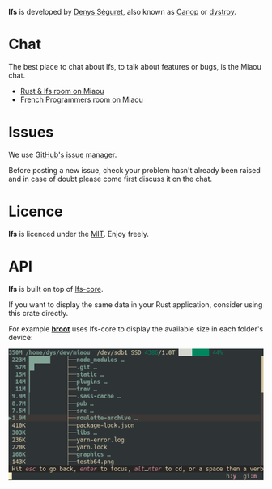 
**lfs** is developed by [Denys Séguret](https://twitter.com/DenysSeguret), also known as [Canop](https://github.com/Canop) or [dystroy](https://dystroy.org).

# Chat

The best place to chat about lfs, to talk about features or bugs, is the Miaou chat.

* [Rust & lfs room on Miaou](https://miaou.dystroy.org/3490?rust)
* [French Programmers room on Miaou](https://miaou.dystroy.org/3)

# Issues

We use [GitHub's issue manager](https://github.com/Canop/lfs/issues).

Before posting a new issue, check your problem hasn't already been raised and in case of doubt please come first discuss it on the chat.

# Licence

**lfs** is licenced under the [MIT](https://raw.githubusercontent.com/Canop/lfs/master/LICENSE). Enjoy freely.

# API

**lfs** is built on top of [lfs-core](https://docs.rs/lfs-core/).

If you want to display the same data in your Rust application, consider using this crate directly.

For example **[broot](https://dystroy.org/broot)** uses lfs-core to display the available size in each folder's device:

![screen](img/broot-w.png)
